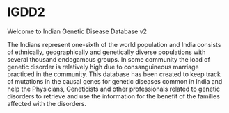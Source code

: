 # IGDD2
Welcome to Indian Genetic Disease Database v2

The Indians represent one-sixth of the world population and India consists of ethnically, geographically and genetically diverse 
populations with several thousand endogamous groups. In some community the load of genetic disorder is relatively high due to 
consanguineous marriage practiced in the community. This database has been created to keep track of mutations in the causal genes for 
genetic diseases common in India and help the Physicians, Geneticists and other professionals related to genetic disorders to 
retrieve and use the information for the benefit of the families affected with the disorders. 
